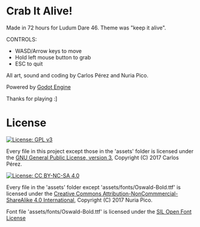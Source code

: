 # Crab It Alive!

Made in 72 hours for Ludum Dare 46. Theme was "keep it alive".

CONTROLS:
* WASD/Arrow keys to move
* Hold left mouse button to grab
* ESC to quit

All art, sound and coding by Carlos Pérez and Nuria Pico.

Powered by [Godot Engine](https://github.com/godotengine/godot)

Thanks for playing :]

# License

[![License: GPL v3](https://img.shields.io/badge/License-GPL%20v3-blue.svg)](https://www.gnu.org/licenses/gpl-3.0)

Every file in this project except those in the 'assets' folder is licensed under the [GNU General Public License, version 3](https://www.gnu.org/licenses/gpl-3.0), Copyright (C) 2017 Carlos Pérez.


[![License: CC BY-NC-SA 4.0](https://img.shields.io/badge/License-CC%20BY--NC--SA%204.0-lightgrey.svg)](https://creativecommons.org/licenses/by-nc-sa/4.0/)

Every file in the 'assets' folder except 'assets/fonts/Oswald-Bold.ttf' is licensed under the [Creative Commons Attribution-NonCommmercial-ShareAlike 4.0 International](https://creativecommons.org/licenses/by-nc-sa/4.0/), Copyright (C) 2017 Nuria Pico.

Font file 'assets/fonts/Oswald-Bold.ttf' is licensed under the [SIL Open Font License](https://www.fontsquirrel.com/license/oswald)